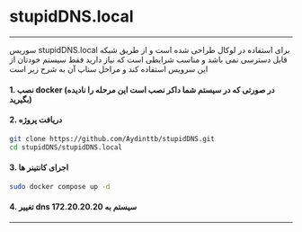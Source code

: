 # stupidDNS.local
---
سوریس stupidDNS.local برای استفاده در لوکال طراحی شده است و از طریق شبکه قابل دسترسی نمی باشد و مناسب شرایطی است که نیاز دارید فقط سیستم خودتان از این سرویس استفاده کند و مراحل ستاپ آن به شرح زیر است
#### 1. نصب docker (در صورتی که در سیستم شما داکر نصب است این مرحله را نادیده بگیرید)
#### 2. دریافت پروژه
```bash
git clone https://github.com/Aydinttb/stupidDNS.git
cd stupidDNS/stupidDNS.local
```
#### 3. اجرای کانتینر ها
```bash
sudo docker compose up -d
```
#### 4. تغییر dns سیستم به 172.20.20.20
---

